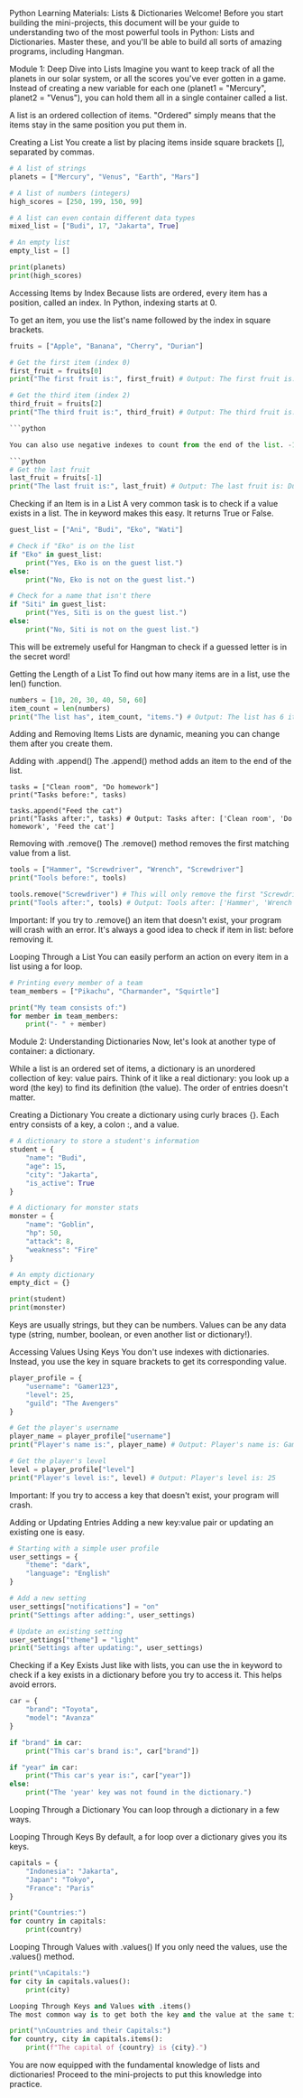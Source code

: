 Python Learning Materials: Lists & Dictionaries
Welcome! Before you start building the mini-projects, this document will be your guide to understanding two of the most powerful tools in Python: Lists and Dictionaries. Master these, and you'll be able to build all sorts of amazing programs, including Hangman.

Module 1: Deep Dive into Lists
Imagine you want to keep track of all the planets in our solar system, or all the scores you've ever gotten in a game. Instead of creating a new variable for each one (planet1 = "Mercury", planet2 = "Venus"), you can hold them all in a single container called a list.

A list is an ordered collection of items. "Ordered" simply means that the items stay in the same position you put them in.

Creating a List
You create a list by placing items inside square brackets [], separated by commas.

```python
# A list of strings
planets = ["Mercury", "Venus", "Earth", "Mars"]

# A list of numbers (integers)
high_scores = [250, 199, 150, 99]

# A list can even contain different data types
mixed_list = ["Budi", 17, "Jakarta", True]

# An empty list
empty_list = []

print(planets)
print(high_scores)
```

Accessing Items by Index
Because lists are ordered, every item has a position, called an index. In Python, indexing starts at 0.

To get an item, you use the list's name followed by the index in square brackets.


```python
fruits = ["Apple", "Banana", "Cherry", "Durian"]

# Get the first item (index 0)
first_fruit = fruits[0]
print("The first fruit is:", first_fruit) # Output: The first fruit is: Apple

# Get the third item (index 2)
third_fruit = fruits[2]
print("The third fruit is:", third_fruit) # Output: The third fruit is: Cherry

```python

You can also use negative indexes to count from the end of the list. -1 refers to the last item, -2 to the second-to-last, and so on.

```python
# Get the last fruit
last_fruit = fruits[-1]
print("The last fruit is:", last_fruit) # Output: The last fruit is: Durian
```

Checking if an Item is in a List
A very common task is to check if a value exists in a list. The in keyword makes this easy. It returns True or False.

```python
guest_list = ["Ani", "Budi", "Eko", "Wati"]

# Check if "Eko" is on the list
if "Eko" in guest_list:
    print("Yes, Eko is on the guest list.")
else:
    print("No, Eko is not on the guest list.")

# Check for a name that isn't there
if "Siti" in guest_list:
    print("Yes, Siti is on the guest list.")
else:
    print("No, Siti is not on the guest list.")
```

This will be extremely useful for Hangman to check if a guessed letter is in the secret word!

Getting the Length of a List
To find out how many items are in a list, use the len() function.

```python
numbers = [10, 20, 30, 40, 50, 60]
item_count = len(numbers)
print("The list has", item_count, "items.") # Output: The list has 6 items.
```

Adding and Removing Items
Lists are dynamic, meaning you can change them after you create them.

Adding with .append()
The .append() method adds an item to the end of the list.
```
tasks = ["Clean room", "Do homework"]
print("Tasks before:", tasks)

tasks.append("Feed the cat")
print("Tasks after:", tasks) # Output: Tasks after: ['Clean room', 'Do homework', 'Feed the cat']
```

Removing with .remove()
The .remove() method removes the first matching value from a list.

```python
tools = ["Hammer", "Screwdriver", "Wrench", "Screwdriver"]
print("Tools before:", tools)

tools.remove("Screwdriver") # This will only remove the first "Screwdriver"
print("Tools after:", tools) # Output: Tools after: ['Hammer', 'Wrench', 'Screwdriver']
```

Important: If you try to .remove() an item that doesn't exist, your program will crash with an error. It's always a good idea to check if item in list: before removing it.

Looping Through a List
You can easily perform an action on every item in a list using a for loop.

```python
# Printing every member of a team
team_members = ["Pikachu", "Charmander", "Squirtle"]

print("My team consists of:")
for member in team_members:
    print("- " + member)
```

Module 2: Understanding Dictionaries
Now, let's look at another type of container: a dictionary.

While a list is an ordered set of items, a dictionary is an unordered collection of key: value pairs. Think of it like a real dictionary: you look up a word (the key) to find its definition (the value). The order of entries doesn't matter.

Creating a Dictionary
You create a dictionary using curly braces {}. Each entry consists of a key, a colon :, and a value.

```python
# A dictionary to store a student's information
student = {
    "name": "Budi",
    "age": 15,
    "city": "Jakarta",
    "is_active": True
}

# A dictionary for monster stats
monster = {
    "name": "Goblin",
    "hp": 50,
    "attack": 8,
    "weakness": "Fire"
}

# An empty dictionary
empty_dict = {}

print(student)
print(monster)
```

Keys are usually strings, but they can be numbers. Values can be any data type (string, number, boolean, or even another list or dictionary!).

Accessing Values Using Keys
You don't use indexes with dictionaries. Instead, you use the key in square brackets to get its corresponding value.

```python
player_profile = {
    "username": "Gamer123",
    "level": 25,
    "guild": "The Avengers"
}

# Get the player's username
player_name = player_profile["username"]
print("Player's name is:", player_name) # Output: Player's name is: Gamer123

# Get the player's level
level = player_profile["level"]
print("Player's level is:", level) # Output: Player's level is: 25
```

Important: If you try to access a key that doesn't exist, your program will crash.

Adding or Updating Entries
Adding a new key:value pair or updating an existing one is easy.

```python
# Starting with a simple user profile
user_settings = {
    "theme": "dark",
    "language": "English"
}

# Add a new setting
user_settings["notifications"] = "on"
print("Settings after adding:", user_settings)

# Update an existing setting
user_settings["theme"] = "light"
print("Settings after updating:", user_settings)
```

Checking if a Key Exists
Just like with lists, you can use the in keyword to check if a key exists in a dictionary before you try to access it. This helps avoid errors.

```python
car = {
    "brand": "Toyota",
    "model": "Avanza"
}

if "brand" in car:
    print("This car's brand is:", car["brand"])

if "year" in car:
    print("This car's year is:", car["year"])
else:
    print("The 'year' key was not found in the dictionary.")
```

Looping Through a Dictionary
You can loop through a dictionary in a few ways.

Looping Through Keys
By default, a for loop over a dictionary gives you its keys.

```python
capitals = {
    "Indonesia": "Jakarta",
    "Japan": "Tokyo",
    "France": "Paris"
}

print("Countries:")
for country in capitals:
    print(country)
```

Looping Through Values with .values()
If you only need the values, use the .values() method.

```python
print("\nCapitals:")
for city in capitals.values():
    print(city)

Looping Through Keys and Values with .items()
The most common way is to get both the key and the value at the same time using the .items() method.

print("\nCountries and their Capitals:")
for country, city in capitals.items():
    print(f"The capital of {country} is {city}.")
```

You are now equipped with the fundamental knowledge of lists and dictionaries! Proceed to the mini-projects to put this knowledge into practice.